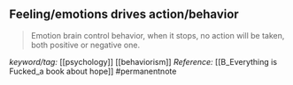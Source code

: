 Feeling/emotions drives action/behavior
---
>Emotion brain control behavior, when it stops, no action will be taken, both positive or negative one.

_keyword/tag:_ [[psychology]] [[behaviorism]]
_Reference:_ [[B_Everything is Fucked_a book about hope]]
#permanentnote 